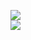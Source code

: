 [![](https://img.shields.io/badge/Made%20With-Github%20Spray-lightgrey.svg?style=for-the-badge&logo=github)](https://github.com/Annihil/github-spray#31210)  
[![](https://i.imgur.com/2DrTn0Z.gif)](https://github.com/Annihil/github-spray)